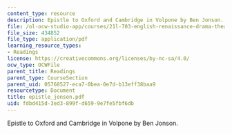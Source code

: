 ```yaml
---
content_type: resource
description: Epistle to Oxford and Cambridge in Volpone by Ben Jonson.
file: /ol-ocw-studio-app/courses/21l-703-english-renaissance-drama-theatre-and-society-in-the-age-of-shakespeare-fall-2003/fdbd415d3ed3899fd6599e7fe5fbf6db_epistle_jonson.pdf
file_size: 434852
file_type: application/pdf
learning_resource_types:
- Readings
license: https://creativecommons.org/licenses/by-nc-sa/4.0/
ocw_type: OCWFile
parent_title: Readings
parent_type: CourseSection
parent_uid: 05768527-eca7-0bea-0e7d-b13eff38baa9
resourcetype: Document
title: epistle_jonson.pdf
uid: fdbd415d-3ed3-899f-d659-9e7fe5fbf6db
---
```

Epistle to Oxford and Cambridge in Volpone by Ben Jonson.